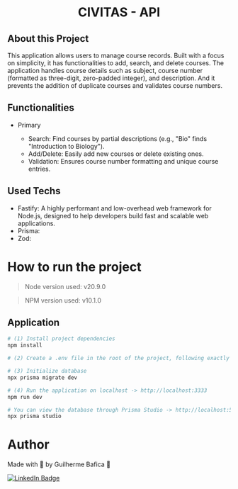 <h1 align="center">CIVITAS - API</h1>

## About this Project

This application allows users to manage course records. Built with a focus on simplicity, it has functionalities to add, search, and delete courses.
The application handles course details such as subject, course number (formatted as three-digit, zero-padded integer), and description. And it prevents the addition of duplicate courses and validates course numbers.

<!-- ## Project presentation

<img
  alt="Civitas API"
  title="Civitas API' presentation gif"
  src="./src/assets/presentationGif.gif"
  height="425"
/> -->

## Functionalities

- Primary

  - Search: Find courses by partial descriptions (e.g., "Bio" finds "Introduction to Biology").
  - Add/Delete: Easily add new courses or delete existing ones.
  - Validation: Ensures course number formatting and unique course entries.

## Used Techs

- Fastify: A highly performant and low-overhead web framework for Node.js, designed to help developers build fast and scalable web applications.
- Prisma:
- Zod:

# How to run the project

> Node version used: v20.9.0

> NPM version used: v10.1.0

## Application

```bash
# (1) Install project dependencies
npm install
```

```bash
# (2) Create a .env file in the root of the project, following exactly the example of the .env.example file
```

```bash
# (3) Initialize database
npx prisma migrate dev
```

```bash
# (4) Run the application on localhost -> http://localhost:3333
npm run dev
```

```bash
# You can view the database through Prisma Studio -> http://localhost:5555/
npx prisma studio
```

# Author

Made with 💚 by Guilherme Bafica 👋

[![LinkedIn Badge](https://img.shields.io/badge/-GuilhermeBafica-blue?style=flat-square&logo=Linkedin&logoColor=white&link=https://www.linkedin.com/in/guilhermebafica/)](https://www.linkedin.com/in/guilhermebafica/)
